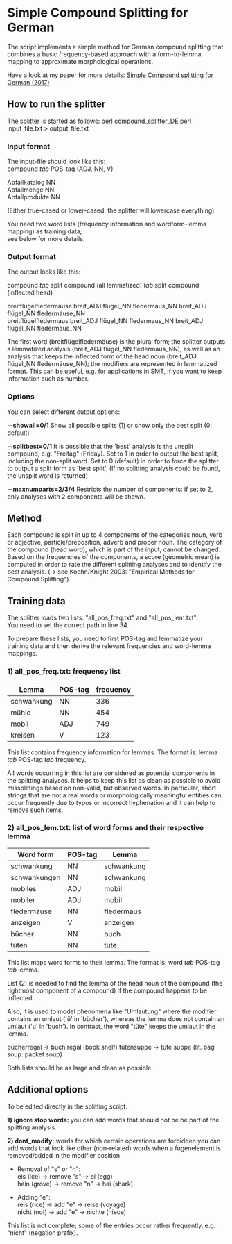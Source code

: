 # Simple Compound Splitting for German

The script implements a simple method for German compound splitting that combines a basic frequency-based approach with a form-to-lemma mapping to approximate morphological operations.

Have a look at my paper for more details:
[Simple Compound splitting for German (2017)](https://www.aclweb.org/anthology/W17-1722/)

## How to run the splitter

The splitter is started as follows:
perl compound_splitter_DE.perl input_file.txt > output_file.txt


### Input format 
The input-file should look like this: \
compound *tab* POS-tag (ADJ, NN, V) 

Abfallkatalog NN  \
Abfallmenge  NN  \
Abfallprodukte NN 

(Either true-cased or lower-cased: the splitter will lowercase everything)

You need two word lists (frequency information and wordform-lemma mapping) as training data; \
see below for more details.


### Output format

The output looks like this:

compound *tab* split compound (all lemmatized) *tab* split compound (inflected head)

breitflügelfledermäuse	breit_ADJ flügel_NN fledermaus_NN	breit_ADJ flügel_NN fledermäuse_NN \
breitflügelfledermaus	breit_ADJ flügel_NN fledermaus_NN	breit_ADJ flügel_NN fledermaus_NN

The first word (breitflügelfledermäuse) is the plural form; the splitter outputs a lemmatized analysis
(breit_ADJ flügel_NN fledermaus_NN), as well as an analysis that keeps the inflected form of the head
noun (breit_ADJ flügel_NN fledermäuse_NN); the modifiers are represented in lemmatized format.
This can be useful, e.g. for applications in SMT, if you want to keep information such as number.


### Options 

You can select different output options:

**--showall=0/1**
Show all possible splits (1) or show only the best split (0: default)

**--splitbest=0/1**
It is possible that the 'best' analysis is the unsplit compound, e.g. "Freitag" (Friday).
Set to 1 in order to output the best split, including the non-split word.
Set to 0 (default) in order to force the splitter to output a split form as 'best split'.
(If no splitting analysis could be found, the unsplit word is returned)

**--maxnumparts=2/3/4**
Restricts the number of components: if set to 2, only analyses with 2 components will be shown.


## Method
Each compound is split in up to 4 components of the categories noun, verb or adjective,
particle/preposition, adverb and proper noun.
The category of the compound (head word), which is part of the input, cannot be changed.
Based on the frequencies of the components, a score (geometric mean) is computed in
order to rate the different splitting analyses and to identify the best analysis.
(-> see Koehn/Knight 2003: "Empirical Methods for Compound Splitting").


## Training data

The splitter loads two lists: "all_pos_freq.txt" and "all_pos_lem.txt". \
You need to set the correct path in line 34.

To prepare these lists, you need to first POS-tag and lemmatize your training data and then derive the relevant frequencies and word-lemma mappings.

### 1) all_pos_freq.txt: frequency list

Lemma|POS-tag|frequency
------|---------|----------
schwankung  |    NN   |   336 
mühle |  NN  |    454  
mobil |  ADJ   |  749 
kreisen	 | V  |	123

This list contains frequency information for lemmas.
The format is: lemma *tab* POS-tag *tab* frequency.

All words occurring in this list are considered as potential components in the splitting analyses.
It helps to keep this list as clean as possible to avoid missplittings based on non-valid,
but observed words.
In particular, short strings that are not a real words or morphologically meaningful entities
can occur frequently due to typos or incorrect hyphenation and it can help to remove such items.

### 2) all_pos_lem.txt: list of word forms and their respective lemma 

Word form|POS-tag|Lemma
----------|---------|------
schwankung   |   NN   |   schwankung
schwankungen |   NN  |    schwankung
mobiles	|	ADJ	| mobil
mobiler	|	ADJ |	mobil
fledermäuse |    NN  |     fledermaus
anzeigen  |    V   |    anzeigen
bücher  |	NN    |  buch
tüten	|	NN	| tüte

This list maps word forms to their lemma.
The format is: word *tab* POS-tag *tab* lemma.

List (2) is needed to find the lemma of the head noun of the compound 
(the rightmost component of a compound) if the compound happens to be inflected.

Also, it is used to model phenomena like "Umlautung" where the modifier contains an umlaut
('ü' in 'bücher'), whereas the lemma does not contain an umlaut ('u' in 'buch').
In contrast, the word "tüte" keeps the umlaut in the lemma.

bücherregal -> buch regal (book shelf)
tütensuppe -> tüte suppe (lit. bag soup: packet soup)

Both lists should be as large and clean as possible.

## Additional options

To be edited directly in the splitting script.

**1) ignore stop words:** you can add words that should not be be part of the splitting analysis.


**2) dont_modify:** words for which certain operations are forbidden
you can add words that look like other (non-related) words when a fugenelement is removed/added
in the modifier position.

* Removal of "s" or "n": \
    eis (ice) -> remove "s" -> ei (egg) \
    hain (grove) -> remove "n" -> hai (shark) 

* Adding "e": \
    reis (rice) -> add "e" -> reise (voyage) \
    nicht (not) -> add "e" -> nichte (niece)

This list is not complete; some of the entries occur rather frequently, e.g. "nicht" (negation prefix).


